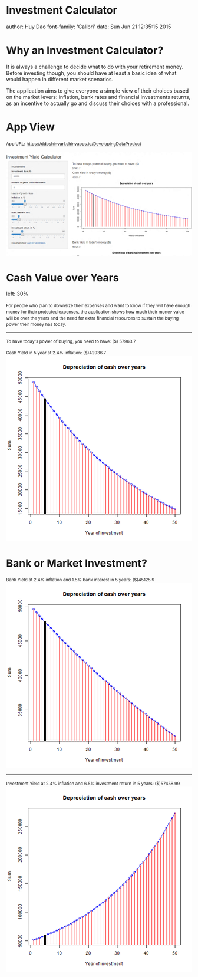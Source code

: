 Investment Calculator
========================================================
author: Huy Dao
font-family: 'Calibri'
date: Sun Jun 21 12:35:15 2015

Why an Investment Calculator?
========================================================


It is always a challenge to decide what to do with your retirement money. Before investing though, you should have at least a basic idea of what would happen in different market scenarios.


The application aims to give everyone a simple view of their choices based on the market levers: inflation, bank rates and financial investments returns, as an incentive to actually go and discuss their choices with a professional. 

App View
========================================================
<small>App URL: https://ddpshinyurl.shinyapps.io/DevelopingDataProduct</small>

![alt text](Calc.png)

Cash Value over Years
========================================================
left: 30%

<small>For people who plan to downsize their expenses and want to know if they will have enough money for their projected expenses, the application shows how much their money value will be over the years and the need for extra financial resources to sustain the buying power their money has today. </small>

***
<small>To have today's power of buying, you need to have: \($\) 57963.7 </small>

<small>Cash Yield in 5 year at 2.4% inflation: \($\)42936.7</small>
![plot of chunk unnamed-chunk-1](DDP_Presentation-figure/unnamed-chunk-1-1.png) 


Bank or Market Investment?
========================================================
<small>Bank Yield at 2.4% inflation and 1.5% bank interest in 5 years: \($\)45125.9</small>
![plot of chunk unnamed-chunk-2](DDP_Presentation-figure/unnamed-chunk-2-1.png) 
***
<small>Investment Yield at 2.4% inflation and 6.5% investment return in 5 years: \($\)57458.99</small>
![plot of chunk unnamed-chunk-3](DDP_Presentation-figure/unnamed-chunk-3-1.png) 
